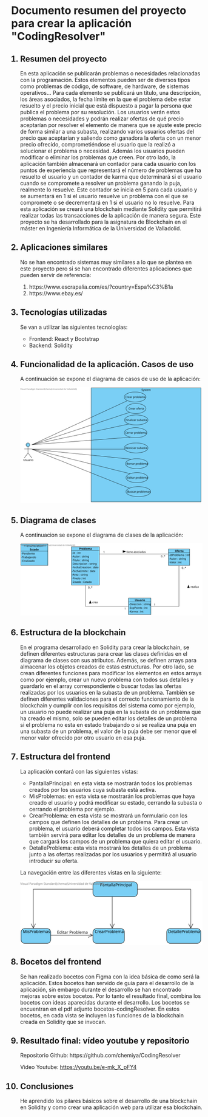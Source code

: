 <h1>Documento resumen del proyecto para crear la aplicación "CodingResolver"</h1>

<ol>
<h2><li>Resumen del proyecto</li></h2>
<p>En esta aplicación se publicarán problemas o necesidades relacionadas con la programación. Estos elementos pueden ser de diversos tipos como problemas de código, de software, de hardware, de sistemas operativos… Para cada elemento se publicará un título, una descripción, los áreas asociados, la fecha límite en la que el problema debe estar resuelto y el precio inicial que está dispuesto a pagar la persona que publica el problema por su resolución. 
Los usuarios verán estos problemas o necesidades y podrán realizar ofertas de qué precio aceptarían por resolver el elemento de manera que se ajuste este precio de forma similar a una subasta, realizando varios usuarios ofertas del precio que aceptarían y saliendo como ganadora la oferta con un menor precio ofrecido, comprometiéndose el usuario que la realizó a solucionar el problema o necesidad. Además los usuarios pueden modificar o eliminar los problemas que creen. Por otro lado, la aplicación también almacenará un contador para cada usuario con los puntos de experiencia que representará el número de problemas que ha resuelto el usuario y un contador de karma que determinará si el usuario cuando se compromete a resolver un problema ganando la puja, realmente lo resuelve. Este contador se inicia en 5 para cada usuario y se aumentará en 1 si el usuario resuelve un problema con el que se compromete o se decrementará en 1 si el usuario no lo resuelve. 
Para esta aplicación se creará una blockchain mediante Solidity que permitirá realizar todas las transacciones de la aplicación de manera segura. Este proyecto se ha desarrollado para la asignatura de Blockchain en el máster en Ingeniería Informática de la Universidad de Valladolid. 
</p>




<h2><li>Aplicaciones similares</li></h2>
<p>No se han encontrado sistemas muy similares a lo que se plantea en este proyecto pero si se han encontrado diferentes aplicaciones que pueden servir de referencia:</p>
<ol>
  <li>https://www.escrapalia.com/es/?country=Espa%C3%B1a</li>
  <li>https://www.ebay.es/</li>

</ol>




<h2><li>Tecnologías utilizadas</li></h2>
<p>Se van a utilizar las siguientes tecnologías:</p>
<ul>
<li>Frontend: React y Bootstrap</li>
<li>Backend: Solidity</li>
</ul>



<h2><li>Funcionalidad de la aplicación. Casos de uso</li></h2>
<p>A continuación se expone el diagrama de casos de uso de la aplicación:</p>

<img src="./casosuso.svg">



<h2><li>Diagrama de clases</li></h2>
<p>A continuacion se expone el diagrama de clases de la aplicación:</p>

<img src="./clases.svg">









<h2><li>Estructura de la blockchain</li></h2>

<p>En el programa desarrollado en Solidity para crear la blockchain, se definen diferentes estructuras para crear las clases definidas en el diagrama de clases con sus atributos. Además, se definen arrays para almacenar los objetos creados de estas estructuras. Por otro lado, se crean diferentes funciones para modificar los elementos en estos arrays como por ejemplo, crear un nuevo problema con todos sus detalles y guardarlo en el array correspondiente o buscar todas las ofertas realizadas por los usuarios en la subasta de un problema. También se definen diferentes validaciones para el correcto funcionamiento de la blockchain y cumplir con los requisitos del sistema como por ejemplo, un usuario no puede realizar una puja en la subasta de un problema que ha creado el mismo, solo se pueden editar los detalles de un problema si el problema no esta en estado trabajando o si se realiza una puja en una subasta de un problema, el valor de la puja debe ser menor que el menor valor ofrecido por otro usuario en esa puja. </p>






<h2><li>Estructura del frontend</li></h2>
La aplicación contará con las siguientes vistas:
<ul>
<li>PantallaPrincipal: en esta vista se mostrarán todos los problemas creados por los usuarios cuya subasta está activa.</li>
<li>MisProblemas: en esta vista se mostrarán los problemas que haya creado el usuario y podrá modificar su estado, cerrando la subasta o cerrando el problema por ejemplo.</li>
<li>CrearProblema: en esta vista se mostrará un formulario con los campos que definen los detalles de un problema. Para crear un problema, el usuario deberá completar todos los campos. Esta vista también servirá para editar los detalles de un problema de manera que cargará los campos de un problema que quiera editar el usuario. </li>
<li>DetalleProblema: esta vista mostrará los detalles de un problema junto a las ofertas realizadas por los usuarios y permitirá al usuario introducir su oferta.</li>

</ul>


La navegación entre las diferentes vistas en la siguiente:


<img src="./navegacion.svg">



<h2><li>Bocetos del frontend</li></h2>
Se han realizado bocetos con Figma con la idea básica de como será la aplicación. Estos bocetos han servido de guía para el desarrollo de la aplicación, sin embargo durante el desarrollo se han encontrado mejoras sobre estos bocetos. Por lo tanto el resultado final, combina los bocetos con ideas aparecidas durante el desarrollo. Los bocetos se encuentran en el pdf adjunto bocetos-codingResolver. En estos bocetos, en cada vista se incluyen las funciones de la blockchain creada en Solidity que se invocan. 








<h2><li>Resultado final: vídeo youtube y repositorio</li></h2>
Repositorio Github: https://github.com/chemiya/CodingResolver

Video Youtube: https://youtu.be/e-mk_X_pFY4


<h2><li>Conclusiones</li></h2>
He aprendido los pilares básicos sobre el desarrollo de una blockchain en Solidity y como crear una aplicación web para utilizar esa blockchain. 


</ol>
